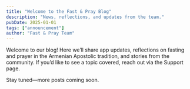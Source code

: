 ```yaml
---
title: "Welcome to the Fast & Pray Blog"
description: "News, reflections, and updates from the team."
pubDate: 2025-01-01
tags: ["announcement"]
author: "Fast & Pray Team"
---
```


Welcome to our blog! Here we’ll share app updates, reflections on fasting and prayer
in the Armenian Apostolic tradition, and stories from the community. If you’d like
to see a topic covered, reach out via the Support page.

Stay tuned—more posts coming soon.


